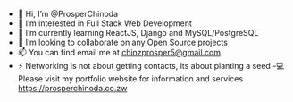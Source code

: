 - 👋 Hi, I’m @ProsperChinoda
- 👀 I’m interested in Full Stack Web Development
- 🌱 I’m currently learning ReactJS, Django and MySQL/PostgreSQL 
- 💞️ I’m looking to collaborate on any Open Source projects
- 📫 You can find email me at chinzprosper5@gmail.com
- ⚡ Networking is not about getting contacts, its about planting a seed
-💻 Please visit my portfolio website for information and services https://prosperchinoda.co.zw
<!---
ProsperChinoda/ProsperChinoda is a ✨ special ✨ repository because its `README.md` (this file) appears on your GitHub profile.
You can click the Preview link to take a look at your changes.
--->

